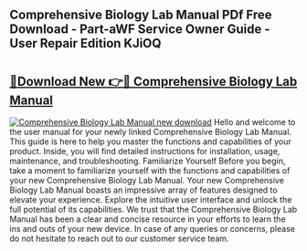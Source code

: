 ## Comprehensive Biology Lab Manual PDf Free Download - Part-aWF Service Owner Guide - User Repair Edition KJiOQ

# <h2><a href="http://bc48479.oget.top/?id=Comprehensive+Biology+Lab+Manual">🔗Download New 👉🔴 Comprehensive Biology Lab Manual</a></h2>

[![Comprehensive Biology Lab Manual new download](https://i.imgur.com/5g1atiW.png)](http://bc48479.oget.top/?id=Comprehensive+Biology+Lab+Manual)
Hello and welcome to the user manual for your newly linked Comprehensive Biology Lab Manual. This guide is here to help you master the functions and capabilities of your product. Inside, you will find detailed instructions for installation, usage, maintenance, and troubleshooting. Familiarize Yourself Before you begin, take a moment to familiarize yourself with the functions and capabilities of your new Comprehensive Biology Lab Manual. Your new Comprehensive Biology Lab Manual boasts an impressive array of features designed to elevate your experience. Explore the intuitive user interface and unlock the full potential of its capabilities. We trust that the Comprehensive Biology Lab Manual has been a clear and concise resource in your efforts to learn the ins and outs of your new device. In case of any queries or concerns, please do not hesitate to reach out to our customer service team.
